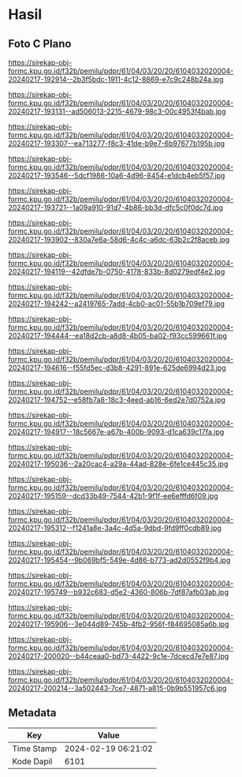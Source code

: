 # Hasil

## Foto C Plano

https://sirekap-obj-formc.kpu.go.id/f32b/pemilu/pdpr/61/04/03/20/20/6104032020004-20240217-192914--2b3f5bdc-1911-4c12-8869-e7c9c248b24a.jpg

https://sirekap-obj-formc.kpu.go.id/f32b/pemilu/pdpr/61/04/03/20/20/6104032020004-20240217-193131--ad506013-2215-4679-98c3-00c4953f4bab.jpg

https://sirekap-obj-formc.kpu.go.id/f32b/pemilu/pdpr/61/04/03/20/20/6104032020004-20240217-193307--ea713277-f8c3-41de-b9e7-6b97677b195b.jpg

https://sirekap-obj-formc.kpu.go.id/f32b/pemilu/pdpr/61/04/03/20/20/6104032020004-20240217-193546--5dcf1986-10a6-4d96-8454-e1dcb4eb5f57.jpg

https://sirekap-obj-formc.kpu.go.id/f32b/pemilu/pdpr/61/04/03/20/20/6104032020004-20240217-193721--1a09a910-91d7-4b86-bb3d-dfc5c0f0dc7d.jpg

https://sirekap-obj-formc.kpu.go.id/f32b/pemilu/pdpr/61/04/03/20/20/6104032020004-20240217-193902--830a7e6a-58d6-4c4c-a6dc-63b2c2f8aceb.jpg

https://sirekap-obj-formc.kpu.go.id/f32b/pemilu/pdpr/61/04/03/20/20/6104032020004-20240217-194119--42dfde7b-0750-4178-833b-8d0279edf4e2.jpg

https://sirekap-obj-formc.kpu.go.id/f32b/pemilu/pdpr/61/04/03/20/20/6104032020004-20240217-194242--a2419765-7add-4cb0-ac01-55b1b709ef79.jpg

https://sirekap-obj-formc.kpu.go.id/f32b/pemilu/pdpr/61/04/03/20/20/6104032020004-20240217-194444--ea18d2cb-a8d8-4b05-ba02-f93cc599661f.jpg

https://sirekap-obj-formc.kpu.go.id/f32b/pemilu/pdpr/61/04/03/20/20/6104032020004-20240217-194616--f55fd5ec-d3b8-4291-891e-625de6994d23.jpg

https://sirekap-obj-formc.kpu.go.id/f32b/pemilu/pdpr/61/04/03/20/20/6104032020004-20240217-194752--e58fb7a8-18c3-4eed-ab16-6ed2e7d0752a.jpg

https://sirekap-obj-formc.kpu.go.id/f32b/pemilu/pdpr/61/04/03/20/20/6104032020004-20240217-194917--18c5667e-a67b-400b-9093-d1ca639c17fa.jpg

https://sirekap-obj-formc.kpu.go.id/f32b/pemilu/pdpr/61/04/03/20/20/6104032020004-20240217-195036--2a20cac4-a29a-44ad-828e-6fe1ce445c35.jpg

https://sirekap-obj-formc.kpu.go.id/f32b/pemilu/pdpr/61/04/03/20/20/6104032020004-20240217-195159--dcd33b49-7544-42b1-9f1f-ee6efffd6f09.jpg

https://sirekap-obj-formc.kpu.go.id/f32b/pemilu/pdpr/61/04/03/20/20/6104032020004-20240217-195312--f1241a8e-3a4c-4d5a-9dbd-9fd9ff0cdb89.jpg

https://sirekap-obj-formc.kpu.go.id/f32b/pemilu/pdpr/61/04/03/20/20/6104032020004-20240217-195454--9b069bf5-549e-4d86-b773-ad2d0552f9b4.jpg

https://sirekap-obj-formc.kpu.go.id/f32b/pemilu/pdpr/61/04/03/20/20/6104032020004-20240217-195749--b932c683-d5e2-4360-806b-7df87afb03ab.jpg

https://sirekap-obj-formc.kpu.go.id/f32b/pemilu/pdpr/61/04/03/20/20/6104032020004-20240217-195906--3e044d89-745b-4fb2-956f-f84695085a6b.jpg

https://sirekap-obj-formc.kpu.go.id/f32b/pemilu/pdpr/61/04/03/20/20/6104032020004-20240217-200020--b44ceaa0-bd73-4422-9c1e-7dcecd7e7e87.jpg

https://sirekap-obj-formc.kpu.go.id/f32b/pemilu/pdpr/61/04/03/20/20/6104032020004-20240217-200214--3a502443-7ce7-4871-a815-0b9b551957c6.jpg


## Metadata

| Key        | Value               |
| ---------- | ------------------- |
| Time Stamp | 2024-02-19 06:21:02 |
| Kode Dapil | 6101                |



